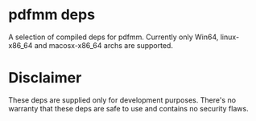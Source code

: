 # pdfmm deps

A selection of compiled deps for pdfmm. Currently only Win64, linux-x86_64
and macosx-x86_64 archs are supported.

# Disclaimer

These deps are supplied only for development purposes. There's no
warranty that these deps are safe to use and contains no security flaws.
